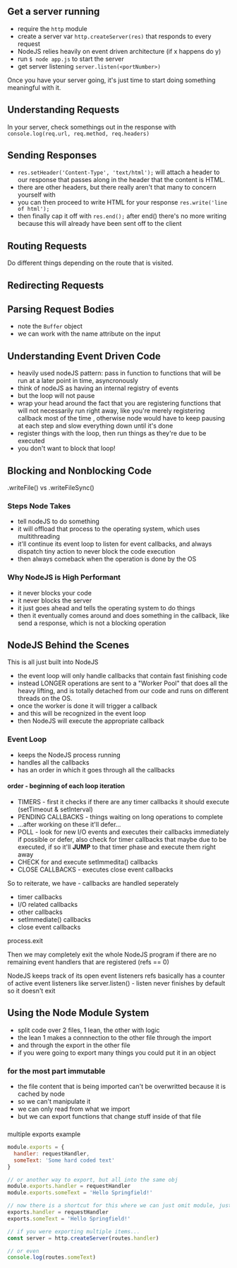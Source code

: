 ## Get a server running

- require the `http` module
- create a server var `http.createServer(res)` that responds to every request
- NodeJS relies heavily on event driven architecture (if x happens do y)
- run `$ node app.js` to start the server
- get server listening `server.listen(<portNumber>)`

Once you have your server going, it's just time to start doing something meaningful with it.

## Understanding Requests

In your server, check somethings out in the response with `console.log(req.url, req.method, req.headers)`

## Sending Responses

- `res.setHeader('Content-Type', 'text/html');` will attach a header to our response that passes along in the header that the content is HTML.
- there are other headers, but there really aren't that many to concern yourself with
- you can then proceed to write HTML for your response `res.write('line of html');`
- then finally cap it off with `res.end();` after end() there's no more writing because this will already have been sent off to the client

## Routing Requests

Do different things depending on the route that is visited.

## Redirecting Requests

## Parsing Request Bodies

- note the `Buffer` object
- we can work with the name attribute on the input

## Understanding Event Driven Code

- heavily used nodeJS pattern: pass in function to functions that will be run at a later point in time, asyncronously
- think of nodeJS as having an internal registry of events
- but the loop will not pause
- wrap your head around the fact that you are registering functions that will not necessarily run right away, like you're merely registering callback most of the time , otherwise node would have to keep pausing at each step and slow everything down until it's done
- register things with the loop, then run things as they're due to be executed
- you don't want to block that loop!

## Blocking and Nonblocking Code

.writeFile() vs .writeFileSync()

### Steps Node Takes

- tell nodeJS to do something
- it will offload that process to the operating system, which uses multithreading
- it'll continue its event loop to listen for event callbacks, and always dispatch tiny action to never block the code execution
- then always comeback when the operation is done by the OS

### Why NodeJS is High Performant

- it never blocks your code
- it never blocks the server
- it just goes ahead and tells the operating system to do things
- then it eventually comes around and does something in the callback, like send a response, which is not a blocking operation

## NodeJS Behind the Scenes

This is all just built into NodeJS

- the event loop will only handle callbacks that contain fast finishing code
- instead LONGER operations are sent to a "Worker Pool" that does all the heavy lifting, and is totally detached from our code and runs on different threads on the OS.
- once the worker is done it will trigger a callback
- and this will be recognized in the event loop
- then NodeJS will execute the appropriate callback

### Event Loop

- keeps the NodeJS process running
- handles all the callbacks
- has an order in which it goes through all the callbacks

#### order - beginning of each loop iteration

- TIMERS - first it checks if there are any timer callbacks it should execute (setTimeout & setInterval)
- PENDING CALLBACKS - things waiting on long operations to complete
- ...after working on these it'll defer...
- POLL - look for new I/O events and executes their callbacks immediately if possible or defer, also check for timer callbacks that maybe due to be executed, if so it'll **JUMP** to that timer phase and execute them right away
- CHECK for and execute setImmedita() callbacks
- CLOSE CALLBACKS - executes close event callbacks

So to reiterate, we have - callbacks are handled seperately

- timer callbacks
- I/O related callbacks
- other callbacks
- setImmediate() callbacks
- close event callbacks

process.exit

Then we may completely exit the whole NodeJS program if there are no remaining event handlers that are registered (refs == 0)

NodeJS keeps track of its open event listeners
refs basically has a counter of active event listeners
like server.listen() - listen never finishes by default so it doesn't exit

## Using the Node Module System

- split code over 2 files, 1 lean, the other with logic
- the lean 1 makes a connnection to the other file through the import
- and through the export in the other file
- if you were going to export many things you could put it in an object

### for the most part immutable

- the file content that is being imported can't be overwritted because it is cached by node
- so we can't manipulate it
- we can only read from what we import
- but we can export functions that change stuff inside of that file

###

multiple exports example

```js
module.exports = {
  handler: requestHandler,
  someText: 'Some hard coded text'
}

// or another way to export, but all into the same obj
module.exports.handler = requestHandler
module.exports.someText = 'Hello Springfield!'

// now there is a shortcut for this where we can just omit module, just a nodeJS thing
exports.handler = requestHandler
exports.someText = 'Hello Springfield!'
```

```js
// if you were exporting multiple items...
const server = http.createServer(routes.handler)

// or even
console.log(routes.someText)
```

